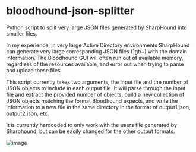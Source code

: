 # bloodhound-json-splitter
Python script to split very large JSON files generated by SharpHound into smaller files.

In my experience, in very large Active Directory environments SharpHound can generate very large corresponding JSON files (1gb+) with the domain information.  The Bloodhound GUI will often run out of available memory, regardless of the resources available, and error out when trying to parse and upload these files.

This script currently takes two arguments, the input file and the number of JSON objects to include in each output file.  It will parse through the input file and extract the provided number of objects, build a new collection of JSON objects matching the format Bloodhound expects, and write the information to a new file in the same directory in the format of output1.json, output2.json, etc.

It is currently hardcoded to only work with the users file generated by Sharphound, but can be easily changed for the other output formats.

![image](https://user-images.githubusercontent.com/58894272/113525279-d6558b80-9568-11eb-9a3e-c683124b25be.png)
